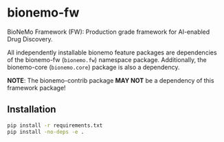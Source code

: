 # bionemo-fw

BioNeMo Framework (FW): Production grade framework for AI-enabled Drug Discovery. 

All independently installable bionemo feature packages are dependencies of the bionemo-fw (`bionemo.fw`) namespace package.
Additionally, the bionemo-core (`bionemo.core`) package is also a dependency.

**NOTE**: The bionemo-contrib package **MAY NOT** be a dependency of this framework package!


## Installation
```bash
pip install -r requirements.txt
pip install -no-deps -e .
```
